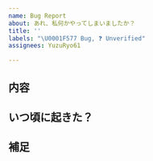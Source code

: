 ```yaml
---
name: Bug Report
about: あれ、私何かやってしまいましたか？
title: ''
labels: "\U0001F577️ Bug, ❓ Unverified"
assignees: YuzuRyo61

---
```


## 内容
<!-- どういう不具合か教えてくださいっ！ -->

## いつ頃に起きた？
<!-- もしかしたら私がパニックになったときに記録されているかもっ！ -->

## 補足
<!-- 何か追記事項があったら書いてくださいっ！ -->
